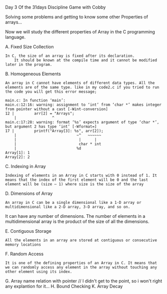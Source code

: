 Day 3 Of the 31days Discipline Game with Cobby

Solving some problems and getting to know some other Properties of arrays...

Now we will study the different properties of Array in the C programming language.

A. Fixed Size Collection

	In C, the size of an array is fixed after its declaration. 
		It should be known at the compile time and it cannot be modified later in the program.

B. Homogeneous Elements

	An array in C cannot have elements of different data types. All the elements are of the same type. like in my code2.c if you tried to run the code you will get this error message;
 
 	main.c: In function ‘main’:
	main.c:12:16: warning: assignment to ‘int’ from ‘char *’ makes integer from pointer without a cast [-Wint-conversion]
   	12 |         arr[2] = "Arrays";
      	|                ^
	main.c:17:28: warning: format ‘%s’ expects argument of type ‘char *’, but argument 2 has type ‘int’ [-Wformat=]
   	17 |         printf("Array[3]: %s", arr[2]);
      	|                           ~^   ~~~~~~
      	|                            |      |
      	|                            char * int
      	|                           %d
	Array[1]: 1
	Array[2]: 2


C. Indexing in Array
	
	Indexing of elements in an Array in C starts with 0 instead of 1. It means that the index of the first element will be 0 and the last element will be (size – 1) where size is the size of the array

D. Dimensions of Array

	An array in C can be a single dimensional like a 1-D array or multidimensional like a 2-D array, 3-D array, and so on. 
It can have any number of dimensions. The number of elements in a multidimensional array is the product of the size of all the dimensions.


E. Contiguous Storage

	All the elements in an array are stored at contiguous or consecutive memory locations

F. Random Access

	It is one of the defining properties of an Array in C. It means that we can randomly access any element in the array without touching any other element using its index.

G. Array name relation with pointer // I didn't get to the point, so i won't right any explantion for it...
H. Bound Checking
K. Array Decay

